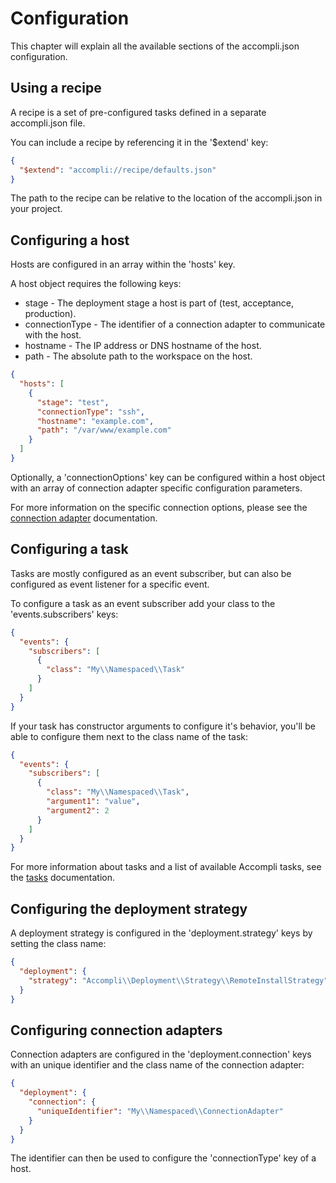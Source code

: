 # Configuration
This chapter will explain all the available sections of the accompli.json configuration. 

## Using a recipe
A recipe is a set of pre-configured tasks defined in a separate accompli.json file.

You can include a recipe by referencing it in the '$extend' key:
``` json
{
  "$extend": "accompli://recipe/defaults.json"
}
```

The path to the recipe can be relative to the location of the accompli.json in your project.

## Configuring a host

Hosts are configured in an array within the 'hosts' key.

A host object requires the following keys:
* stage - The deployment stage a host is part of (test, acceptance, production).
* connectionType - The identifier of a connection adapter to communicate with the host.
* hostname - The IP address or DNS hostname of the host.
* path - The absolute path to the workspace on the host.

``` json
{
  "hosts": [
    {
      "stage": "test",
      "connectionType": "ssh",
      "hostname": "example.com",
      "path": "/var/www/example.com"
    }
  ]
}
```

Optionally, a 'connectionOptions' key can be configured within a host object with an array of connection adapter specific configuration parameters.

For more information on the specific connection options, please see the [connection adapter](04-Connection-adapters.md) documentation.

## Configuring a task

Tasks are mostly configured as an event subscriber, but can also be configured as event listener for a specific event.

To configure a task as an event subscriber add your class to the 'events.subscribers' keys:

``` json
{
  "events": {
    "subscribers": [
      {
        "class": "My\\Namespaced\\Task"
      }
    ]
  }
}
```

If your task has constructor arguments to configure it's behavior, you'll be able to configure them next to the class name of the task:

``` json
{
  "events": {
    "subscribers": [
      {
        "class": "My\\Namespaced\\Task",
        "argument1": "value",
        "argument2": 2
      }
    ]
  }
}
```

For more information about tasks and a list of available Accompli tasks, see the [tasks](03-Tasks.md) documentation.

## Configuring the deployment strategy

A deployment strategy is configured in the 'deployment.strategy' keys by setting the class name:

``` json
{
  "deployment": {
    "strategy": "Accompli\\Deployment\\Strategy\\RemoteInstallStrategy"
  }
}
```

## Configuring connection adapters

Connection adapters are configured in the 'deployment.connection' keys with an unique identifier and the class name of the connection adapter:

``` json
{
  "deployment": {
    "connection": {
      "uniqueIdentifier": "My\\Namespaced\\ConnectionAdapter"
    }
  }
}
```

The identifier can then be used to configure the 'connectionType' key of a host.
